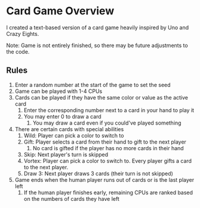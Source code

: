 # Card Game Overview

I created a text-based version of a card game heavily inspired by Uno and Crazy Eights.

Note: Game is not entirely finished, so there may be future adjustments to the code.

## Rules

1. Enter a random number at the start of the game to set the seed
2. Game can be played with 1-4 CPUs
3. Cards can be played if they have the same color or value as the active card
    1. Enter the corresponding number next to a card in your hand to play it
    2. You may enter 0 to draw a card
        1. You may draw a card even if you could've played something
4. There are certain cards with special abilities
    1. Wild: Player can pick a color to switch to
    2. Gift: Player selects a card from their hand to gift to the next player
       1. No card is gifted if the player has no more cards in their hand
    3. Skip: Next player's turn is skipped
    4. Vortex: Player can pick a color to switch to. Every player gifts a card to the next player.
    5. Draw 3: Next player draws 3 cards (their turn is not skipped)
5. Game ends when the human player runs out of cards or is the last player left
    1. If the human player finishes early, remaining CPUs are ranked based on the numbers of cards they have left
